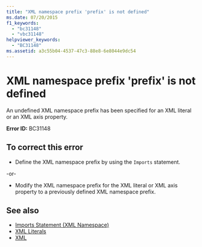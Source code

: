 ```yaml
---
title: "XML namespace prefix 'prefix' is not defined"
ms.date: 07/20/2015
f1_keywords: 
  - "bc31148"
  - "vbc31148"
helpviewer_keywords: 
  - "BC31148"
ms.assetid: a3c55b04-4537-47c3-88e8-6e8044e9dc54
---
```

# XML namespace prefix 'prefix' is not defined
An undefined XML namespace prefix has been specified for an XML literal or an XML axis property.  
  
 **Error ID:** BC31148  
  
## To correct this error  
  
- Define the XML namespace prefix by using the `Imports` statement.  
  
 -or-  
  
- Modify the XML namespace prefix for the XML literal or XML axis property to a previously defined XML namespace prefix.  
  
## See also

- [Imports Statement (XML Namespace)](../language-reference/statements/imports-statement-xml-namespace.md)
- [XML Literals](../language-reference/xml-literals/index.md)
- [XML](../programming-guide/language-features/xml/index.md)
